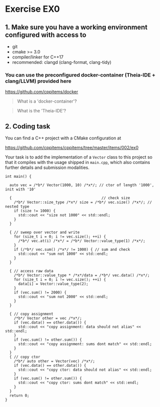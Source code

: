 # Exercise EX0

## 1. Make sure you have a working environment configured with access to
- git 
- cmake >= 3.0
- compiler/linker for C++17
- recommended: clangd (clang-format, clang-tidy)

### You can use the preconfigured docker-container (Theia-IDE + clang/LLVM) provided here 
https://github.com/cppitems/docker

> What is a 'docker-container'? 

> What is the 'Theia-IDE'?

## 2. Coding task

You can find a C++ project with a CMake configuration at

https://github.com/cppitems/cppitems/tree/master/items/002/ex0

Your task is to add the implementation of a `Vector` class to this project so that it compiles with the usage shipped in `main.cpp`, which also contains further details and submission modalities.

```pmans
int main() {

  auto vec = /*b*/ Vector(1000, 10) /*x*/; // ctor of length '1000', init with '10'

  {                                         // check size
    /*b*/ Vector::size_type /*x*/ size = /*b*/ vec.size() /*x*/; // nested type
    if (size != 1000) {
      std::cout << "size not 1000" << std::endl;
    }
  }

  { // sweep over vector and write
    for (size_t i = 0; i != vec.size(); ++i) {
      /*b*/ vec.at(i) /*x*/ = /*b*/ Vector::value_type(1) /*x*/;
    }
    if (/*b*/ vec.sum() /*x*/ != 1000) { // sum and check
      std::cout << "sum not 1000" << std::endl;
    }
  }

  { // access raw data
    /*b*/ Vector::value_type * /*x*/data = /*b*/ vec.data() /*x*/;
    for (size_t i = 0; i != vec.size(); ++i) {
      data[i] = Vector::value_type(2);
    }
    if (vec.sum() != 2000) {
      std::cout << "sum not 2000" << std::endl;
    }
  }

  { // copy assignment
    /*b*/ Vector other = vec /*x*/;
    if (vec.data() == other.data()) {
      std::cout << "copy assignment: data should not alias" << std::endl;
    }
    if (vec.sum() != other.sum()) {
      std::cout << "copy assignment: sums dont match" << std::endl;
    }
  }
  { // copy ctor
    /*b*/ auto other = Vector(vec) /*x*/;
    if (vec.data() == other.data()) {
      std::cout << "copy ctor: data should not alias" << std::endl;
    }
    if (vec.sum() != other.sum()) {
      std::cout << "copy ctor: sums dont match" << std::endl;
    }
  }
  return 0;
}
```


